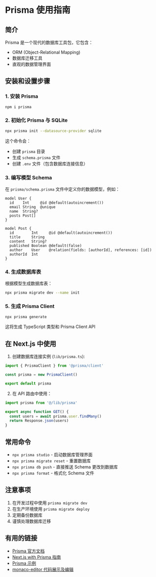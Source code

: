 # Prisma 使用指南

## 简介
Prisma 是一个现代的数据库工具包，它包含：
- ORM (Object-Relational Mapping)
- 数据库迁移工具
- 直观的数据管理界面

## 安装和设置步骤

### 1. 安装 Prisma
```bash
npm i prisma
```

### 2. 初始化 Prisma 与 SQLite
```bash
npx prisma init --datasource-provider sqlite
```
这个命令会：
- 创建 `prisma` 目录
- 生成 `schema.prisma` 文件
- 创建 `.env` 文件（包含数据库连接信息）

### 3. 编写模型 Schema
在 `prisma/schema.prisma` 文件中定义你的数据模型，例如：
```prisma
model User {
  id    Int     @id @default(autoincrement())
  email String  @unique
  name  String?
  posts Post[]
}

model Post {
  id        Int     @id @default(autoincrement())
  title     String
  content   String?
  published Boolean @default(false)
  author    User    @relation(fields: [authorId], references: [id])
  authorId  Int
}
```

### 4. 生成数据库表
根据模型生成数据库表：
```bash
npx prisma migrate dev --name init
```

### 5. 生成 Prisma Client
```bash
npx prisma generate
```
这将生成 TypeScript 类型和 Prisma Client API

## 在 Next.js 中使用

1. 创建数据库连接实例 (`lib/prisma.ts`):
```typescript
import { PrismaClient } from '@prisma/client'

const prisma = new PrismaClient()

export default prisma
```

2. 在 API 路由中使用：
```typescript
import prisma from '@/lib/prisma'

export async function GET() {
  const users = await prisma.user.findMany()
  return Response.json(users)
}
```

## 常用命令
- `npx prisma studio` - 启动数据库管理界面
- `npx prisma migrate reset` - 重置数据库
- `npx prisma db push` - 直接推送 Schema 更改到数据库
- `npx prisma format` - 格式化 Schema 文件

## 注意事项
1. 在开发过程中使用 `prisma migrate dev`
2. 在生产环境使用 `prisma migrate deploy`
3. 定期备份数据库
4. 谨慎处理数据库迁移

## 有用的链接
- [Prisma 官方文档](https://www.prisma.io/docs)
- [Next.js with Prisma 指南](https://www.prisma.io/nextjs)
- [Prisma 示例](https://github.com/prisma/prisma-examples)
- [monaco-editor 代码展示及编辑](https://www.npmjs.com/package/@monaco-editor/react)

